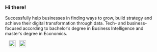 ### Hi there!

Successfully help businesses in finding ways to grow, build strategy and achieve their digital transformation through data. Tech- and business-focused according to bachelor’s degree in Business Intelligence and master’s degree in Economics.

&nbsp;&nbsp;&nbsp;<a href="https://www.linkedin.com/in/vddavydova"><img alt="LinkdeIn" width="22px" src="https://cdn.jsdelivr.net/npm/simple-icons@v3/icons/linkedin.svg" /></a>&nbsp;&nbsp;&nbsp;<a href="https://t.me/vddavydova"><img alt="Telegram" width="22px" src="https://cdn.jsdelivr.net/npm/simple-icons@v3/icons/telegram.svg" /></a>&nbsp;&nbsp;&nbsp;&nbsp;




<!--

<a href="https://www.instagram.com/davydovaviolet/"><img alt="Instagram" width="22px" src="https://cdn.jsdelivr.net/npm/simple-icons@v3/icons/instagram.svg" /></a>


**vddavydova/vddavydova** is a ✨ _special_ ✨ repository because its `README.md` (this file) appears on your GitHub profile.

Here are some ideas to get you started:

- 🔭 I’m currently working on ...
- 🌱 I’m currently learning ...
- 👯 I’m looking to collaborate on ...
- 🤔 I’m looking for help with ...
- 💬 Ask me about ...
- 📫 How to reach me: ...
- 😄 Pronouns: ...
- ⚡ Fun fact: ...
-->
